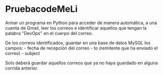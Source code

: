 # PruebacodeMeLi

Armar un programa en Python para acceder de manera automática, a una cuenta de Gmail, leer los correos e identificar aquellos que tengan la palabra "DevOps" en el cuerpo del correo. 

De los correos identificados, guardar en una base de datos MySQL los campos: 
		- fecha de recepción del correo 
		- to (remitente que ha enviado el correo) 
		- subject 
   
Solo deberá guardar aquellos correos que ya no haya guardado en alguna corrida anterior. 
